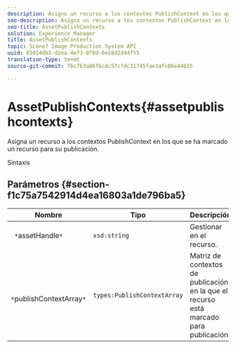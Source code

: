 ```yaml
---
description: Asigna un recurso a los contextos PublishContext en los que se ha marcado un recurso para su publicación.
seo-description: Asigna un recurso a los contextos PublishContext en los que se ha marcado un recurso para su publicación.
seo-title: AssetPublishContexts
solution: Experience Manager
title: AssetPublishContexts
topic: Scene7 Image Production System API
uuid: 85914db3-d2ea-4e73-8f8d-6e18d2d44f55
translation-type: tm+mt
source-git-commit: 7bc7b3a86fbcdc57cfdc31745fae3afc06e44b15

---
```



# AssetPublishContexts{#assetpublishcontexts}

Asigna un recurso a los contextos PublishContext en los que se ha marcado un recurso para su publicación.

Sintaxis

## Parámetros {#section-f1c75a7542914d4ea16803a1de796ba5}

| Nombre | Tipo | Descripción |
|---|---|---|
| ` *`assetHandle`*` | `xsd:string` | Gestionar en el recurso. |
| ` *`publishContextArray`*` | `types:PublishContextArray` | Matriz de contextos de publicación en la que el recurso está marcado para publicación. |

